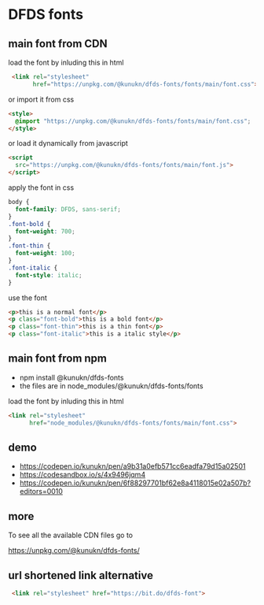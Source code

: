 # DFDS fonts

## main font from CDN

load the font by inluding this in html

```html
 <link rel="stylesheet" 
       href="https://unpkg.com/@kunukn/dfds-fonts/fonts/main/font.css">
```

or import it from css

```html
<style>
  @import "https://unpkg.com/@kunukn/dfds-fonts/fonts/main/font.css";
</style>
```

or load it dynamically from javascript
```html
<script 
  src="https://unpkg.com/@kunukn/dfds-fonts/fonts/main/font.js">
</script>
```

apply the font in css

```css
body {
  font-family: DFDS, sans-serif;
}
.font-bold {
  font-weight: 700;
}
.font-thin {
  font-weight: 100;
}
.font-italic {
  font-style: italic;
}
```

use the font

```html
<p>this is a normal font</p>
<p class="font-bold">this is a bold font</p>
<p class="font-thin">this is a thin font</p>
<p class="font-italic">this is a italic style</p>
```


## main font from npm

* npm install @kunukn/dfds-fonts
* the files are in node_modules/@kunukn/dfds-fonts/fonts

load the font by inluding this in html

```html
<link rel="stylesheet" 
      href="node_modules/@kunukn/dfds-fonts/fonts/main/font.css">
```


## demo

* https://codepen.io/kunukn/pen/a9b31a0efb571cc6eadfa79d15a02501
* https://codesandbox.io/s/4x9496jqm4
* https://codepen.io/kunukn/pen/6f88297701bf62e8a4118015e02a507b?editors=0010


## more

To see all the available CDN files go to 

https://unpkg.com/@kunukn/dfds-fonts/


## url shortened link alternative

```html
 <link rel="stylesheet" href="https://bit.do/dfds-font">
```
